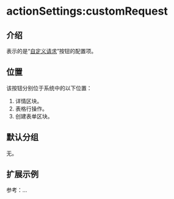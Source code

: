 # actionSettings:customRequest

## 介绍

表示的是“[自定义请求](https://docs-cn.nocobase.com/handbook/action-custom-request)”按钮的配置项。

## 位置

该按钮分别位于系统中的以下位置：

1. 详情区块。
2. 表格行操作。
3. 创建表单区块。

## 默认分组

无。

## 扩展示例

参考：...
